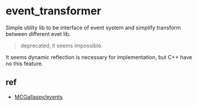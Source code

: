 # event_transformer

Simple utility lib to be interface of event system and simplify transform between different evet lib.

> deprecated, it seems impossible.

It seems dynamic reflection is necessary for implementation, but C++ have no this feature.

## ref

- [MCGallaspy/events](https://github.com/MCGallaspy/events/)

